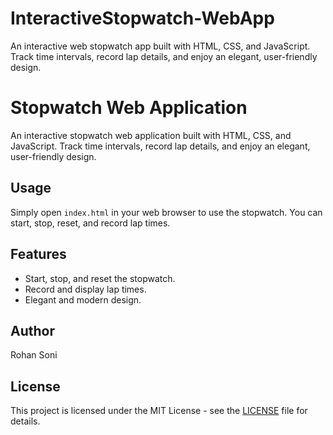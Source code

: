 # InteractiveStopwatch-WebApp
An interactive web stopwatch app built with HTML, CSS, and JavaScript. Track time intervals, record lap details, and enjoy an elegant, user-friendly design.

# Stopwatch Web Application

An interactive stopwatch web application built with HTML, CSS, and JavaScript. Track time intervals, record lap details, and enjoy an elegant, user-friendly design.

## Usage

Simply open `index.html` in your web browser to use the stopwatch. You can start, stop, reset, and record lap times.

## Features

- Start, stop, and reset the stopwatch.
- Record and display lap times.
- Elegant and modern design.

## Author

Rohan Soni

## License

This project is licensed under the MIT License - see the [LICENSE](LICENSE) file for details.
